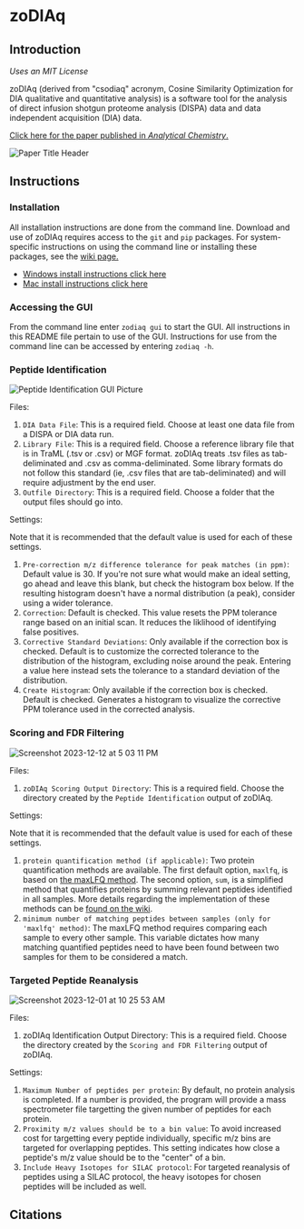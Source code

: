 # zoDIAq
## Introduction

*Uses an MIT License* 

zoDIAq (derived from "csodiaq" acronym, Cosine Similarity Optimization for DIA qualitative and quantitative analysis) is a software tool 
for the analysis of direct infusion shotgun proteome analysis (DISPA) data and data independent acquisition (DIA) data.

[Click here for the paper published in *Analytical Chemistry*.](https://doi.org/10.1021/acs.analchem.1c02021)

![Paper Title Header](https://github.com/xomicsdatascience/zoDIAq/blob/main/img/zodiaq-paper.png)

## Instructions
### Installation

All installation instructions are done from the command line. Download and use of zoDIAq requires access to the `git` and `pip` packages. For system-specific instructions on using the command line or installing these packages, see the [wiki page.](https://github.com/xomicsdatascience/zoDIAq/wiki)

* [Windows install instructions click here](https://github.com/xomicsdatascience/zoDIAq/wiki/Install-Instructions-for-Windows)
* [Mac install instructions click here](https://github.com/xomicsdatascience/zoDIAq/wiki/Install-Instructions-for-Mac)

### Accessing the GUI

From the command line enter `zodiaq gui` to start the GUI. All instructions in this README file pertain to use of the GUI. 
Instructions for use from the command line can be accessed by entering `zodiaq -h`.

### Peptide Identification

![Peptide Identification GUI Picture](https://github.com/xomicsdatascience/zoDIAq/assets/11773171/6356880f-80df-4baa-83c4-ac2675108ff0)

Files: 
1. `DIA Data File`: This is a required field. Choose at least one data file from a DISPA or DIA data run.
2. `Library File`: This is a required field. Choose a reference library file that is in TraML (.tsv or .csv) or MGF format. 
zoDIAq treats .tsv files as tab-deliminated and .csv as comma-deliminated. Some library formats do not follow this standard (ie, .csv files that are tab-deliminated) and will require adjustment by the end user.
3. `Outfile Directory`: This is a required field. Choose a folder that the output files should go into.

Settings:

Note that it is recommended that the default value is used for each of these settings.

1. `Pre-correction m/z difference tolerance for peak matches (in ppm)`: Default value is 30. 
If you're not sure what would make an ideal setting, go ahead and leave this blank, but check the histogram box below. 
If the resulting histogram doesn't have a normal distribution (a peak), consider using a wider tolerance.
2. `Correction`: Default is checked. This value resets the PPM tolerance range based on an initial scan. It reduces the liklihood of identifying false positives.
3. `Corrective Standard Deviations`: Only available if the correction box is checked. Default is to customize the corrected tolerance to the distribution of the histogram, excluding noise around the peak. 
Entering a value here instead sets the tolerance to a standard deviation of the distribution.
4. `Create Histogram`: Only available if the correction box is checked. Default is checked. 
Generates a histogram to visualize the corrective PPM tolerance used in the corrected analysis.

### Scoring and FDR Filtering

![Screenshot 2023-12-12 at 5 03 11 PM](https://github.com/xomicsdatascience/zoDIAq/assets/11773171/6c3ccc2c-ad4b-42c4-b7f8-3bdfae358292)

Files: 
1. `zoDIAq Scoring Output Directory`: This is a required field. Choose the directory created by the `Peptide Identification` output of zoDIAq.

Settings:

Note that it is recommended that the default value is used for each of these settings.

1. `protein quantification method (if applicable)`: Two protein quantification methods are available. The first default option, `maxlfq`, is based on [the maxLFQ method](https://www.ncbi.nlm.nih.gov/pmc/articles/PMC4159666/). The second option, `sum`, is a simplified method that quantifies proteins by summing relevant peptides identified in all samples. More details regarding the implementation of these methods can be [found on the wiki](https://github.com/xomicsdatascience/zoDIAq/wiki/Quantification-in-zoDIAq).
2. `minimum number of matching peptides between samples (only for 'maxlfq' method)`: The maxLFQ method requires comparing each sample to every other sample. This variable dictates how many matching quantified peptides need to have been found between two samples for them to be considered a match.

### Targeted Peptide Reanalysis

![Screenshot 2023-12-01 at 10 25 53 AM](https://github.com/xomicsdatascience/zoDIAq/assets/11773171/7495fcfc-65ae-4197-b092-1624c88bf18e)

Files: 
1. zoDIAq Identification Output Directory: This is a required field. Choose the directory created by the `Scoring and FDR Filtering` output of zoDIAq.

Settings:

1. `Maximum Number of peptides per protein`: By default, no protein analysis is completed. If a number is provided, the program will provide a mass spectrometer file targetting the given number of peptides for each protein.
2. `Proximity m/z values should be to a bin value`: To avoid increased cost for targetting every peptide individually, specific m/z bins are targeted for overlapping peptides. This setting indicates how close a peptide's m/z value should be to the "center" of a bin.
3. `Include Heavy Isotopes for SILAC protocol`: For targeted reanalysis of peptides using a SILAC protocol, the heavy isotopes for chosen peptides will be included as well.

## Citations
